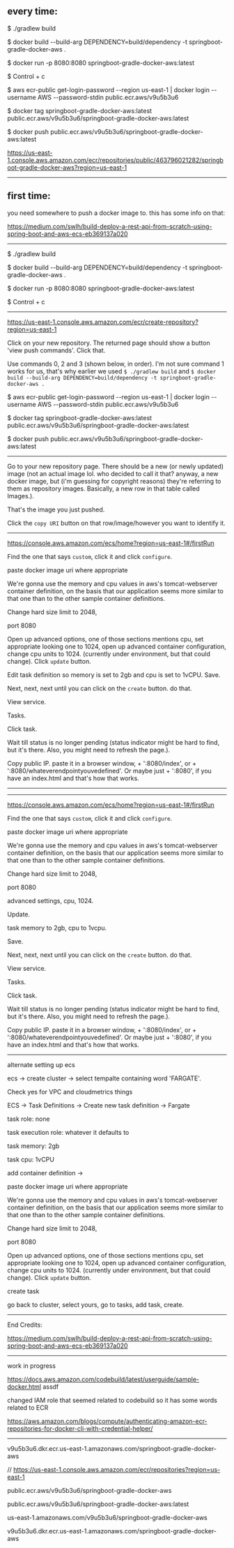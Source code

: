 ## every time:

$ ./gradlew build

$ docker build --build-arg DEPENDENCY=build/dependency -t springboot-gradle-docker-aws .

[comment]: <> (Just to make sure it works locally)

$ docker run -p 8080:8080 springboot-gradle-docker-aws:latest

[comment]: <> (in new browser tab, go to localhost:8080/index. Curiously, localhost:8080 also works for me right now, but that was unexpected. Perhaps that's cuz the file name is index, and that's a default or something in some frameworks. Might look into that later.)

[comment]: <> (To stop your local version, once you've checked it works.)

$ Control + c 

$ aws ecr-public get-login-password --region us-east-1 | docker login --username AWS --password-stdin public.ecr.aws/v9u5b3u6

$ docker tag springboot-gradle-docker-aws:latest public.ecr.aws/v9u5b3u6/springboot-gradle-docker-aws:latest

$ docker push public.ecr.aws/v9u5b3u6/springboot-gradle-docker-aws:latest

https://us-east-1.console.aws.amazon.com/ecr/repositories/public/463796021282/springboot-gradle-docker-aws?region=us-east-1



---

## first time:

you need somewhere to push a docker image to. this has some info on that:

https://medium.com/swlh/build-deploy-a-rest-api-from-scratch-using-spring-boot-and-aws-ecs-eb369137a020

---

$ ./gradlew build

$ docker build --build-arg DEPENDENCY=build/dependency -t springboot-gradle-docker-aws .

[comment]: <> (Just to make sure it works locally)

$ docker run -p 8080:8080 springboot-gradle-docker-aws:latest

[comment]: <> (in new browser tab, go to localhost:8080/index. Curiously, localhost:8080 also works for me right now, but that was unexpected. Perhaps that's cuz the file name is index, and that's a default or something in some frameworks. Might look into that later.)

[comment]: <> (To stop your local version, once you've checked it works.)

$ Control + c


---

[comment]: <> (Create a repository to push your local docker image to so aws knows where to find it when you want to deploy your app.)

https://us-east-1.console.aws.amazon.com/ecr/create-repository?region=us-east-1

[comment]: <> (I made a public one, since I don't feel like any of my info needed to be private.)

Click on your new repository. The returned page should show a button 'view push commands'. Click that.

Use commands 0, 2 and 3 (shown below, in order). I'm not sure command 1 works for us, that's why earlier we used `$ ./gradlew build` and `$ docker build --build-arg DEPENDENCY=build/dependency -t springboot-gradle-docker-aws .`

$ aws ecr-public get-login-password --region us-east-1 | docker login --username AWS --password-stdin public.ecr.aws/v9u5b3u6

$ docker tag springboot-gradle-docker-aws:latest public.ecr.aws/v9u5b3u6/springboot-gradle-docker-aws:latest

$ docker push public.ecr.aws/v9u5b3u6/springboot-gradle-docker-aws:latest

---

Go to your new repository page. There should be a new (or newly updated) image (not an actual image lol. who decided to call it that? anyway, a new docker image, but (i'm guessing for copyright reasons) they're referring to them as repository images. Basically, a new row in that table called Images.). 

That's the image you just pushed.

Click the `copy URI` button on that row/image/however you want to identify it.

---

[comment]: <> (Get your web application/site to show up as an internet site by deploying the application in your docker image to an aws-determined domain by making a new elastic container service using fargate.)

https://console.aws.amazon.com/ecs/home?region=us-east-1#/firstRun

Find the one that says `custom`, click it and click `configure`.

paste docker image uri where appropriate

We're gonna use the memory and cpu values in aws's tomcat-webserver container definition, on the basis that our application seems more similar to that one than to the other sample container definitions.

Change hard size limit to 2048, 

port 8080

Open up advanced options, one of those sections mentions cpu, set appropriate looking one to 1024, open up advanced container configuration, change cpu units to 1024. (currently under environment, but that could change). Click `update` button.

Edit task definition so memory is set to 2gb and cpu is set to 1vCPU. Save. 

Next, next, next until you can click on the `create` button. do that.

View service.

Tasks.

Click task.

Wait till status is no longer pending (status indicator might be hard to find, but it's there. Also, you might need to refresh the page.).


Copy public IP. paste it in a browser window, + ':8080/index', or + ':8080/whateverendpointyouvedefined'. Or maybe just + ':8080', if you have an index.html and that's how that works. 


---



---

[comment]: <> (Get your web application/site to show up as an internet site by deploying the application in your docker image to an aws-determined domain by making a new elastic container service using fargate.)

https://console.aws.amazon.com/ecs/home?region=us-east-1#/firstRun

Find the one that says `custom`, click it and click `configure`.

paste docker image uri where appropriate

We're gonna use the memory and cpu values in aws's tomcat-webserver container definition, on the basis that our application seems more similar to that one than to the other sample container definitions.

Change hard size limit to 2048,

port 8080

advanced settings, cpu, 1024.

Update.

task memory to 2gb, cpu to 1vcpu.

Save. 

Next, next, next until you can click on the `create` button. do that.

View service.

Tasks.

Click task.

Wait till status is no longer pending (status indicator might be hard to find, but it's there. Also, you might need to refresh the page.).


Copy public IP. paste it in a browser window, + ':8080/index', or + ':8080/whateverendpointyouvedefined'. Or maybe just + ':8080', if you have an index.html and that's how that works.


---




alternate setting up ecs

ecs -> create cluster -> select tempalte containing word 'FARGATE'.

Check yes for VPC and cloudmetrics things

ECS -> Task Definitions -> Create new task definition -> Fargate

task role: none

task execution role: whatever it defaults to

task memory: 2gb

task cpu: 1vCPU

add container definition ->

paste docker image uri where appropriate

We're gonna use the memory and cpu values in aws's tomcat-webserver container definition, on the basis that our application seems more similar to that one than to the other sample container definitions.

Change hard size limit to 2048,

port 8080

Open up advanced options, one of those sections mentions cpu, set appropriate looking one to 1024, open up advanced container configuration, change cpu units to 1024. (currently under environment, but that could change). Click `update` button.

create task

go back to cluster, select yours, go to tasks, add task, create.


---


End Credits:

https://medium.com/swlh/build-deploy-a-rest-api-from-scratch-using-spring-boot-and-aws-ecs-eb369137a020



---
work in progress

https://docs.aws.amazon.com/codebuild/latest/userguide/sample-docker.html
assdf

changed IAM role that seemed related to codebuild so it has some words related to ECR

https://aws.amazon.com/blogs/compute/authenticating-amazon-ecr-repositories-for-docker-cli-with-credential-helper/


---

v9u5b3u6.dkr.ecr.us-east-1.amazonaws.com/springboot-gradle-docker-aws

// https://us-east-1.console.aws.amazon.com/ecr/repositories?region=us-east-1

public.ecr.aws/v9u5b3u6/springboot-gradle-docker-aws

public.ecr.aws/v9u5b3u6/springboot-gradle-docker-aws:latest

us-east-1.amazonaws.com/v9u5b3u6/springboot-gradle-docker-aws


v9u5b3u6.dkr.ecr.us-east-1.amazonaws.com/springboot-gradle-docker-aws